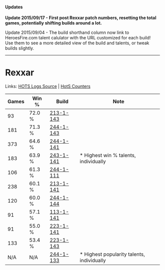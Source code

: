 #### Updates
**Update 2015/09/17 - First post Rexxar patch numbers, resetting the total games, potentially shifting builds around a lot.**

Update 2015/09/04 - The build shorthand column now link to HeroesFire.com talent calulator with the URL customized for each build!  
Use them to see a more detailed view of the build and talents, or tweak builds slightly.

***

# Rexxar

Links: [HOTS Logs Source](https://www.hotslogs.com/Sitewide/HeroDetails?Hero=Rexxar) | [HotS Counters](http://hotscounters.com/#/hero/Rexxar)

Games  | Win %  | Build     | Note
-----  | -----  | -----     | ----
93     | 72.0 % | [213-1-143](http://www.heroesfire.com/hots/talent-calculator/rexxar#kHj7) | 
181    | 71.3 % | [244-1-143](http://www.heroesfire.com/hots/talent-calculator/rexxar#lTOt) | 
373    | 64.6 % | [244-1-141](http://www.heroesfire.com/hots/talent-calculator/rexxar#lTOr) | 
183    | 63.9 % | [243-1-141](http://www.heroesfire.com/hots/talent-calculator/rexxar#lQyb) | * Highest win % talents, individually
106    | 61.3 % | [244-1-111](http://www.heroesfire.com/hots/talent-calculator/rexxar#lTON) | 
238    | 60.1 % | [213-1-141](http://www.heroesfire.com/hots/talent-calculator/rexxar#kHj5) | 
120    | 60.0 % | [244-1-144](http://www.heroesfire.com/hots/talent-calculator/rexxar#lTOu) | 
91     | 57.1 % | [113-1-141](http://www.heroesfire.com/hots/talent-calculator/rexxar#gTa5) | 
91     | 55.0 % | [223-1-141](http://www.heroesfire.com/hots/talent-calculator/rexxar#kg7b) | 
133    | 53.4 % | [223-1-143](http://www.heroesfire.com/hots/talent-calculator/rexxar#kg7d) | 
N/A    | N/A    | [244-1-133](http://www.heroesfire.com/hots/talent-calculator/rexxar#lTOj) | * Highest popularity talents, individually
